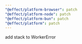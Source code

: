 ```yaml
---
"@effect/platform-browser": patch
"@effect/platform-node": patch
"@effect/platform-bun": patch
"@effect/platform": patch
---
```


add stack to WorkerError
